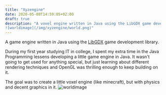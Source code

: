 ```yaml
---
title: "Xyzengine"
date: 2020-05-08T14:59:05+02:00
draft: true
description: "A voxel engine written in Java using the LibGDX game development library.
![worldimage](/img/xyzengine/world.png)"
---
```


A game engine written in Java using the [LibGDX](https://libgdx.badlogicgames.com) game development library.

During my first year studying IT in college, I spent my extra time in the Java Programming lessens developing
a little game engine in Java. It wasn't going to get used for anything special, but just learning about different
rendering techniques and OpenGL was thrilling enough to keep building on it.

The goal was to create a little voxel engine (like minecraft), but with physics and decent graphics in it.
![worldimage](/img/xyzengine/world.png)